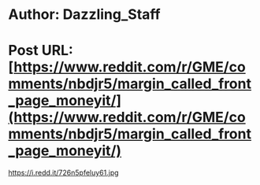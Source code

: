 # Author: Dazzling_Staff
# Post URL: [https://www.reddit.com/r/GME/comments/nbdjr5/margin_called_front_page_moneyit/](https://www.reddit.com/r/GME/comments/nbdjr5/margin_called_front_page_moneyit/)


https://i.redd.it/726n5pfeluy61.jpg